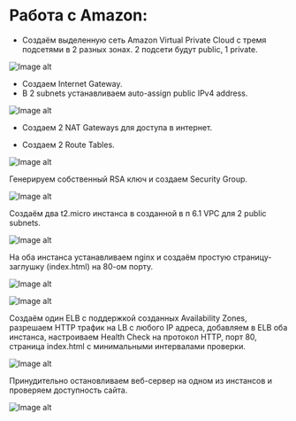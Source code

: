 # Работа с Amazon:  

- Создаём выделенную сеть Amazon Virtual Private Cloud с тремя подсетями в 2 разных зонах. 2 подсети будут public, 1 private.  

![Image alt](https://github.com/impalla215/Dev-Ops/blob/master/screens/Amazon1.jpg)  


- Создаем Internet Gateway.  
- В 2 subnets устанавливаем auto-assign public IPv4 address.  

![Image alt](https://github.com/impalla215/Dev-Ops/blob/master/screens/Amazon2.jpg)  


- Создаем 2 NAT Gateways для доступа в интернет.    

- Создаем 2 Route Tables.  


![Image alt](https://github.com/impalla215/Dev-Ops/blob/master/screens/Amazon7.jpg)  


Генерируем собственный RSA ключ и создаем Security Group.  


![Image alt](https://github.com/impalla215/Dev-Ops/blob/master/screens/Amazon3.jpg)  

Создаём два t2.micro инстанса в созданной в п 6.1 VPC для 2 public subnets.  


![Image alt](https://github.com/impalla215/Dev-Ops/blob/master/screens/Amazon4.5.jpg)  

На оба инстанса устанавливаем nginx и создаём простую страницу-заглушку (index.html) на 80-ом порту.  




![Image alt](https://github.com/impalla215/Dev-Ops/blob/master/screens/Amazon8.jpg)  






![Image alt](https://github.com/impalla215/Dev-Ops/blob/master/screens/Amazon9.jpg)  




Создаём один ELB с поддержкой созданных Availability Zones, разрешаем HTTP трафик на LB с любого IP адреса, добавляем в ELB оба инстанса, настроиваем Health Check на протокол HTTP, порт 80, страница index.html с минимальными интервалами проверки.  

![Image alt](https://github.com/impalla215/Dev-Ops/blob/master/screens/Amazon5.jpg)  

Принудительно остановливаем веб-сервер на одном из инстансов и проверяем доступность сайта.  


![Image alt](https://github.com/impalla215/Dev-Ops/blob/master/screens/Amazon6.jpg)  





